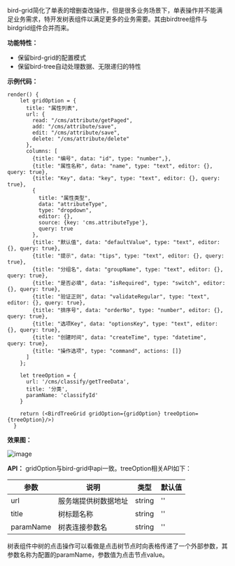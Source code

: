 bird-grid简化了单表的增删查改操作，但是很多业务场景下，单表操作并不能满足业务需求，特开发树表组件以满足更多的业务需要。其由birdtree组件与birdgrid组件合并而来。

**功能特性：**
- 保留bird-grid的配置模式
- 保留bird-tree自动处理数据、无限递归的特性

**示例代码：**

```
render() {
    let gridOption = {
      title: "属性列表",
      url: {
        read: "/cms/attribute/getPaged",
        add: "/cms/attribute/save",
        edit: "/cms/attribute/save",
        delete: "/cms/attribute/delete"
      },
      columns: [
        {title: "编号", data: "id", type: "number",},
        {title: "属性名称", data: "name", type: "text", editor: {}, query: true},
        {title: "Key", data: "key", type: "text", editor: {}, query: true},
        {
          title: "属性类型",
          data: "attributeType",
          type: "dropdown",
          editor: {},
          source: {key: 'cms.attributeType'},
          query: true
        },
        {title: "默认值", data: "defaultValue", type: "text", editor: {}, query: true},
        {title: "提示", data: "tips", type: "text", editor: {}, query: true},
        {title: "分组名", data: "groupName", type: "text", editor: {}, query: true},
        {title: "是否必填", data: "isRequired", type: "switch", editor: {}, query: true},
        {title: "验证正则", data: "validateRegular", type: "text", editor: {}, query: true},
        {title: "排序号", data: "orderNo", type: "number", editor: {}, query: true},
        {title: "选项Key", data: "optionsKey", type: "text", editor: {}, query: true},
        {title: "创建时间", data: "createTime", type: "datetime", query: true},
        {title: "操作选项", type: "command", actions: []}
      ]
    };

    let treeOption = {
      url: '/cms/classify/getTreeData',
      title: '分类',
      paramName: 'classifyId'
    }

    return (<BirdTreeGrid gridOption={gridOption} treeOption={treeOption}/>)
  }

```
**效果图：**

![image](https://raw.githubusercontent.com/liuxx001/bird-front/master/doc/bird-tree-grid.png)

**API：**
gridOption与bird-grid中api一致。treeOption相关API如下：

参数 | 说明 | 类型 | 默认值
---|---|---|---
url | 服务端提供树数据地址 | string | ''
title | 树标题名称 | string | ''
paramName | 树表连接参数名 | string | ''

树表组件中树的点击操作可以看做是点击树节点时向表格传递了一个外部参数，其参数名称为配置的paramName，参数值为点击节点value。
